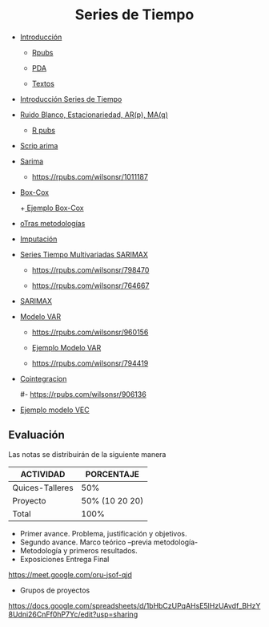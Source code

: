 <div align='center'>    
    
# **Series de Tiempo**

</div>


- <a href="https://github.com/Wilsonsr/Series-de-Tiempo/blob/main/CUADERNOS/presentacion.Rmd"> Introducción </a>

    
    + <a href="https://rpubs.com/wilsonsr/1147338"> Rpubs </a>
  
    + <a href="https://docs.google.com/document/d/1dfSlLBAIoffRO-MCypsF8Ca9EYLQogzw/edit?usp=sharing&ouid=111401641962812428858&rtpof=true&sd=true"> PDA </a>

    + <a href="https://drive.google.com/drive/folders/1L2boStZYPTN7j37Nw9tsnu6OKTwCze-g?usp=sharing"> Textos </a>

- <a href="https://github.com/Wilsonsr/Series-de-Tiempo/blob/main/CUADERNOS/Sesion1%20(2).Rmd"> Introducción Series de Tiempo </a>

- <a href="https://github.com/Wilsonsr/Series-de-Tiempo/blob/main/CUADERNOS/sesion23.Rmd"> Ruido Blanco, Estacionariedad, AR(p), MA(q) </a>
  + <a href="https://rpubs.com/wilsonsr/1004719">  R pubs  </a>
  
- <a href="https://github.com/Wilsonsr/Series-de-Tiempo/blob/main/CUADERNOS/SCRIPT_SERIES%20DE%20TIEMPO.R"> Scrip arima  </a>

- <a href="https://github.com/Wilsonsr/Series-de-Tiempo/blob/main/CUADERNOS/SARIMA%20(1).Rmd"> Sarima  </a>

    + https://rpubs.com/wilsonsr/1011187

- <a href="https://github.com/Wilsonsr/Series-de-Tiempo/blob/main/CUADERNOS/boxcox.Rmd"> Box-Cox  </a>

  +<a href="https://github.com/Wilsonsr/Series-de-Tiempo/blob/main/CUADERNOS/Ejemplo%20Serie%20Gas%20(2).Rmd"> Ejemplo Box-Cox  </a>

- <a href="https://github.com/Wilsonsr/Series-de-Tiempo/blob/main/CUADERNOS/Alisamiento%20expone.Rmd"> oTras metodologías  </a> 


- <a href="https://github.com/Wilsonsr/Series-de-Tiempo/blob/main/CUADERNOS/imputacion%20(1).Rmd">  Imputación </a>


- <a href="https://github.com/Wilsonsr/Series-de-Tiempo/blob/main/CUADERNOS/series%20multivariadas%20armax.Rmd"> Series Tiempo Multivariadas SARIMAX  </a> 
  - https://rpubs.com/wilsonsr/798470

  - https://rpubs.com/wilsonsr/764667
    
- <a href="https://github.com/Wilsonsr/Series-de-Tiempo/blob/main/CUADERNOS/SARIMAX-SOIREC.Rmd"> SARIMAX </a>


- <a href="https://github.com/Wilsonsr/Series-de-Tiempo/blob/main/CUADERNOS/VAR.Rmd"> Modelo VAR  </a>
  - https://rpubs.com/wilsonsr/960156

  
  - <a href="https://github.com/Wilsonsr/Series-de-Tiempo/blob/main/CUADERNOS/ejemplo_modelo_var.Rmd"> Ejemplo Modelo VAR  </a>
  - https://rpubs.com/wilsonsr/794419


- <a href="https://github.com/Wilsonsr/Series-de-Tiempo/blob/main/CUADERNOS/cointegracion.Rmd"> Cointegracion  </a>


  
  #- https://rpubs.com/wilsonsr/906136

- <a href="https://github.com/Wilsonsr/Series-de-Tiempo/blob/main/CUADERNOS/ejemplovecgerman.Rmd"> Ejemplo modelo VEC  </a>

<!--  


-->

 ## Evaluación
Las notas se distribuirán de la siguiente manera

|ACTIVIDAD|PORCENTAJE|
|---|---|
|Quices-Talleres| 50%|
|Proyecto|50% (10 20 20)|
|Total|100%|


+ Primer avance. Problema, justificación y objetivos.
+ Segundo avance. Marco teórico –previa metodología-
+ Metodología y primeros resultados.
+ Exposiciones Entrega Final
  
https://meet.google.com/oru-jsof-qjd

 - Grupos de proyectos

 https://docs.google.com/spreadsheets/d/1bHbCzUPqAHsE5lHzUAvdf_BHzY8Udni26CnFf0hP7Yc/edit?usp=sharing

